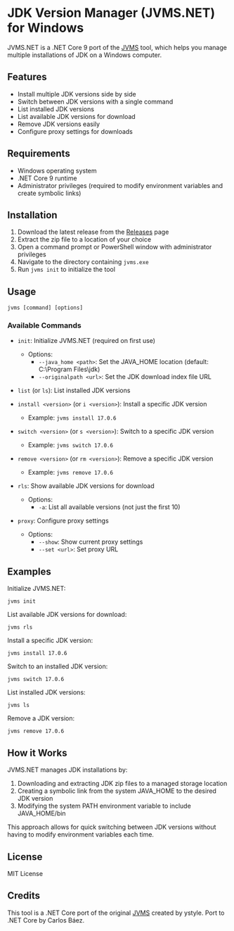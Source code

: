 # JDK Version Manager (JVMS.NET) for Windows

JVMS.NET is a .NET Core 9 port of the [JVMS](https://github.com/ystyle/jvms) tool, which helps you manage multiple installations of JDK on a Windows computer.

## Features

- Install multiple JDK versions side by side
- Switch between JDK versions with a single command
- List installed JDK versions
- List available JDK versions for download
- Remove JDK versions easily
- Configure proxy settings for downloads

## Requirements

- Windows operating system
- .NET Core 9 runtime
- Administrator privileges (required to modify environment variables and create symbolic links)

## Installation

1. Download the latest release from the [Releases](https://github.com/juancarlosbaezpozos/Jvms.Net/releases) page
2. Extract the zip file to a location of your choice
3. Open a command prompt or PowerShell window with administrator privileges
4. Navigate to the directory containing `jvms.exe`
5. Run `jvms init` to initialize the tool

## Usage

```
jvms [command] [options]
```

### Available Commands

- `init`: Initialize JVMS.NET (required on first use)
    - Options:
        - `--java_home <path>`: Set the JAVA_HOME location (default: C:\Program Files\jdk)
        - `--originalpath <url>`: Set the JDK download index file URL

- `list` (or `ls`): List installed JDK versions

- `install <version>` (or `i <version>`): Install a specific JDK version
    - Example: `jvms install 17.0.6`

- `switch <version>` (or `s <version>`): Switch to a specific JDK version
    - Example: `jvms switch 17.0.6`

- `remove <version>` (or `rm <version>`): Remove a specific JDK version
    - Example: `jvms remove 17.0.6`

- `rls`: Show available JDK versions for download
    - Options:
        - `-a`: List all available versions (not just the first 10)

- `proxy`: Configure proxy settings
    - Options:
        - `--show`: Show current proxy settings
        - `--set <url>`: Set proxy URL

## Examples

Initialize JVMS.NET:
```
jvms init
```

List available JDK versions for download:
```
jvms rls
```

Install a specific JDK version:
```
jvms install 17.0.6
```

Switch to an installed JDK version:
```
jvms switch 17.0.6
```

List installed JDK versions:
```
jvms ls
```

Remove a JDK version:
```
jvms remove 17.0.6
```

## How it Works

JVMS.NET manages JDK installations by:

1. Downloading and extracting JDK zip files to a managed storage location
2. Creating a symbolic link from the system JAVA_HOME to the desired JDK version
3. Modifying the system PATH environment variable to include JAVA_HOME/bin

This approach allows for quick switching between JDK versions without having to modify environment variables each time.

## License

MIT License

## Credits

This tool is a .NET Core port of the original [JVMS](https://github.com/ystyle/jvms) created by ystyle.
Port to .NET Core by Carlos Báez.